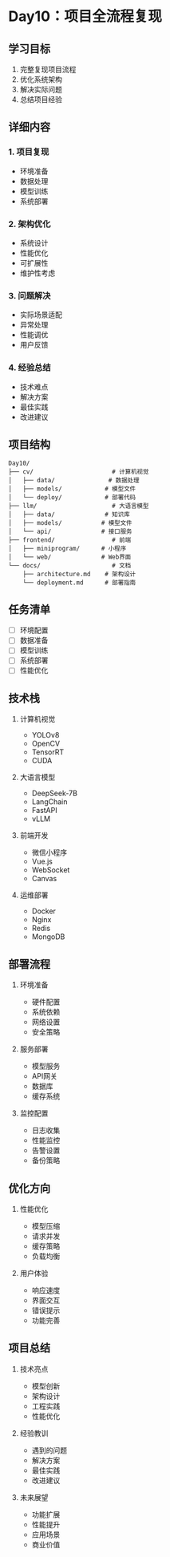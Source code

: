 # Day10：项目全流程复现

## 学习目标
1. 完整复现项目流程
2. 优化系统架构
3. 解决实际问题
4. 总结项目经验

## 详细内容

### 1. 项目复现
- 环境准备
- 数据处理
- 模型训练
- 系统部署

### 2. 架构优化
- 系统设计
- 性能优化
- 可扩展性
- 维护性考虑

### 3. 问题解决
- 实际场景适配
- 异常处理
- 性能调优
- 用户反馈

### 4. 经验总结
- 技术难点
- 解决方案
- 最佳实践
- 改进建议

## 项目结构
```
Day10/
├── cv/                      # 计算机视觉
│   ├── data/               # 数据处理
│   ├── models/            # 模型文件
│   └── deploy/            # 部署代码
├── llm/                     # 大语言模型
│   ├── data/              # 知识库
│   ├── models/           # 模型文件
│   └── api/              # 接口服务
├── frontend/                # 前端
│   ├── miniprogram/      # 小程序
│   └── web/              # Web界面
└── docs/                    # 文档
    ├── architecture.md    # 架构设计
    └── deployment.md      # 部署指南
```

## 任务清单
- [ ] 环境配置
- [ ] 数据准备
- [ ] 模型训练
- [ ] 系统部署
- [ ] 性能优化

## 技术栈
1. 计算机视觉
   - YOLOv8
   - OpenCV
   - TensorRT
   - CUDA

2. 大语言模型
   - DeepSeek-7B
   - LangChain
   - FastAPI
   - vLLM

3. 前端开发
   - 微信小程序
   - Vue.js
   - WebSocket
   - Canvas

4. 运维部署
   - Docker
   - Nginx
   - Redis
   - MongoDB

## 部署流程
1. 环境准备
   - 硬件配置
   - 系统依赖
   - 网络设置
   - 安全策略

2. 服务部署
   - 模型服务
   - API网关
   - 数据库
   - 缓存系统

3. 监控配置
   - 日志收集
   - 性能监控
   - 告警设置
   - 备份策略

## 优化方向
1. 性能优化
   - 模型压缩
   - 请求并发
   - 缓存策略
   - 负载均衡

2. 用户体验
   - 响应速度
   - 界面交互
   - 错误提示
   - 功能完善

## 项目总结
1. 技术亮点
   - 模型创新
   - 架构设计
   - 工程实践
   - 性能优化

2. 经验教训
   - 遇到的问题
   - 解决方案
   - 最佳实践
   - 改进建议

3. 未来展望
   - 功能扩展
   - 性能提升
   - 应用场景
   - 商业价值 